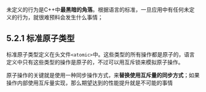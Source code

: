 未定义的行为是C++中**最黑暗的角落**。根据语言的标准，一旦应用中有任何未定义的行为，就很难预料会发生什么事情；

## 5.2.1 标准原子类型

标准原子类型定义在头文件`<atomic>`中。这些类型的所有操作都是原子的，语言定义中只有这些类型的操作是原子的，不过可以用互斥锁来模拟原子操作。



原子操作的关键就是使用一种同步操作方式，来**替换使用互斥量的同步方式**；如果操作内部使用互斥量实现，那么期望达到的性能提升就是不可能的事情

